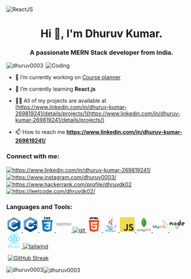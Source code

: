 ![ReactJS](https://github.com/dhuruv0003/dhuruv0003/assets/116896454/ac39d32d-f8a6-4056-a029-a47df177704f)



<h1 align="center">Hi 👋, I'm Dhuruv Kumar.</h1>
<h3 align="center">A passionate MERN Stack developer from India.</h3>

<img align="right" alt="Coding" width="400" src="https://media.tenor.com/rePDfDWO3XoAAAAd/hacking.gif">

<p align="left"> <img src="https://komarev.com/ghpvc/?username=dhuruv0003&label=Profile%20views&color=0e75b6&style=flat" alt="dhuruv0003" /> </p>

- 🔭 I’m currently working on [Course planner](https://course-planner-plum.vercel.app/)
- 🌱 I’m currently learning **React.js**

- 👨‍💻 All of my projects are available at [https://www.linkedin.com/in/dhuruv-kumar-269819241/details/projects/](https://www.linkedin.com/in/dhuruv-kumar-269819241/details/projects/)

- 📫 How to reach me **https://www.linkedin.com/in/dhuruv-kumar-269819241/**

<h3 align="left">Connect with me:</h3>
<p align="left">
<a href="https://www.linkedin.com/in/dhuruv-kumar/" target="blank"><img align="center" src="https://raw.githubusercontent.com/rahuldkjain/github-profile-readme-generator/master/src/images/icons/Social/linked-in-alt.svg" alt="https://www.linkedin.com/in/dhuruv-kumar-269819241/" height="30" width="40" /></a>
<a href="https://www.instagram.com/dhuruv0003/" target="blank"><img align="center" src="https://raw.githubusercontent.com/rahuldkjain/github-profile-readme-generator/master/src/images/icons/Social/instagram.svg" alt="https://www.instagram.com/dhuruv0003/" height="30" width="40" /></a>
  <a href="https://www.hackerrank.com/https://www.hackerrank.com/profile/dhruvdk02" target="blank"><img align="center" src="https://raw.githubusercontent.com/rahuldkjain/github-profile-readme-generator/master/src/images/icons/Social/hackerrank.svg" alt="https://www.hackerrank.com/profile/dhruvdk02" height="30" width="40" /></a>
<a href="https://leetcode.com/dhruvdk02/" target="blank"><img align="center" src="https://raw.githubusercontent.com/rahuldkjain/github-profile-readme-generator/master/src/images/icons/Social/leet-code.svg" alt="https://leetcode.com/dhruvdk02/" height="30" width="40" /></a>
</p>

<h3 align="left">Languages and Tools:</h3>
<p align="left"> <a href="https://www.cprogramming.com/" target="_blank" rel="noreferrer"> <img src="https://raw.githubusercontent.com/devicons/devicon/master/icons/c/c-original.svg" alt="c" width="40" height="40"/> </a> <a href="https://www.w3schools.com/cpp/" target="_blank" rel="noreferrer"> <img src="https://raw.githubusercontent.com/devicons/devicon/master/icons/cplusplus/cplusplus-original.svg" alt="cplusplus" width="40" height="40"/> </a> <a href="https://www.w3schools.com/css/" target="_blank" rel="noreferrer"> <img src="https://raw.githubusercontent.com/devicons/devicon/master/icons/css3/css3-original-wordmark.svg" alt="css3" width="40" height="40"/> </a> <a href="https://expressjs.com" target="_blank" rel="noreferrer"> <img src="https://raw.githubusercontent.com/devicons/devicon/master/icons/express/express-original-wordmark.svg" alt="express" width="40" height="40"/> </a> <a href="https://git-scm.com/" target="_blank" rel="noreferrer"> <img src="https://www.vectorlogo.zone/logos/git-scm/git-scm-icon.svg" alt="git" width="40" height="40"/> </a> <a href="https://www.w3.org/html/" target="_blank" rel="noreferrer"> <img src="https://raw.githubusercontent.com/devicons/devicon/master/icons/html5/html5-original-wordmark.svg" alt="html5" width="40" height="40"/> </a> <a href="https://www.java.com" target="_blank" rel="noreferrer"> <img src="https://raw.githubusercontent.com/devicons/devicon/master/icons/java/java-original.svg" alt="java" width="40" height="40"/> </a> <a href="https://developer.mozilla.org/en-US/docs/Web/JavaScript" target="_blank" rel="noreferrer"> <img src="https://raw.githubusercontent.com/devicons/devicon/master/icons/javascript/javascript-original.svg" alt="javascript" width="40" height="40"/> </a> <a href="https://www.mongodb.com/" target="_blank" rel="noreferrer"> <img src="https://raw.githubusercontent.com/devicons/devicon/master/icons/mongodb/mongodb-original-wordmark.svg" alt="mongodb" width="40" height="40"/> </a> <a href="https://www.mysql.com/" target="_blank" rel="noreferrer"> <img src="https://raw.githubusercontent.com/devicons/devicon/master/icons/mysql/mysql-original-wordmark.svg" alt="mysql" width="40" height="40"/> </a> <a href="https://nodejs.org" target="_blank" rel="noreferrer"> <img src="https://raw.githubusercontent.com/devicons/devicon/master/icons/nodejs/nodejs-original-wordmark.svg" alt="nodejs" width="40" height="40"/> </a> <a href="https://reactjs.org/" target="_blank" rel="noreferrer"> <img src="https://raw.githubusercontent.com/devicons/devicon/master/icons/react/react-original-wordmark.svg" alt="react" width="40" height="40"/> </a> <a href="https://tailwindcss.com/" target="_blank" rel="noreferrer"> <img src="https://www.vectorlogo.zone/logos/tailwindcss/tailwindcss-icon.svg" alt="tailwind" width="40" height="40"/> </a> </p>


<p>&nbsp;<a href="https://git.io/streak-stats"><img src="https://github-readme-streak-stats.herokuapp.com?user=dhuruv0003&theme=yellowdark&hide_border=true&border_radius=9.9&card_width=509" alt="GitHub Streak" /></a></p>
<!-- <p><img align="left" src="https://github-readme-stats.vercel.app/api/top-langs?username=dhuruv0003&show_icons=true&locale=en&layout=compact" alt="dhuruv0003" /></p> -->
<p><img align="left" src="https://github-readme-stats.vercel.app/api/top-langs?username=dhuruv0003&show_icons=true&locale=en&layout=compact" alt="dhuruv0003" /></p>
<p><img align="center" src="https://github-readme-streak-stats.herokuapp.com/?user=dhuruv0003&" alt="dhuruv0003" /></p>
